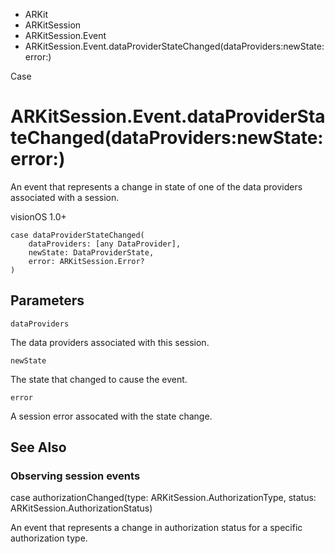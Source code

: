 

- ARKit
- ARKitSession
- ARKitSession.Event
-  ARKitSession.Event.dataProviderStateChanged(dataProviders:newState:error:) 

Case

# ARKitSession.Event.dataProviderStateChanged(dataProviders:newState:error:)

An event that represents a change in state of one of the data providers associated with a session.

visionOS 1.0+

``` source
case dataProviderStateChanged(
    dataProviders: [any DataProvider],
    newState: DataProviderState,
    error: ARKitSession.Error?
)
```

## Parameters 

`dataProviders`  

The data providers associated with this session.

`newState`  

The state that changed to cause the event.

`error`  

A session error assocated with the state change.

## See Also

### Observing session events

case authorizationChanged(type: ARKitSession.AuthorizationType, status: ARKitSession.AuthorizationStatus)

An event that represents a change in authorization status for a specific authorization type.

